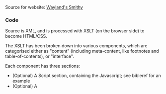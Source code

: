 Source for website: [Wayland's Smithy](https://wayland.github.io/index.xml)

### Code

Source is XML, and is processed with XSLT (on the browser side) to become HTML/CSS.  

The XSLT has been broken down into various components, which are categorised either as
"content" (including meta-content, like footnotes and table-of-contents), or "interface".  

Each component has three sections:
-	(Optional) A Script section, containing the Javascript; see bibleref for an example
-	(Optional) A <style> section, for the CSS styling
-	Templates: One or more templates, which turn specific XML tags into HTML
